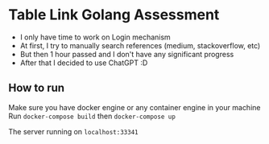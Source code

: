 # Table Link Golang Assessment
- I only have time to work on Login mechanism
- At first, I try to manually search references (medium, stackoverflow, etc)
- But then 1 hour passed and I don't have any significant progress
- After that I decided to use ChatGPT :D

## How to run
Make sure you have docker engine or any container engine in your machine
Run `docker-compose build` then `docker-compose up`

The server running on `localhost:33341`